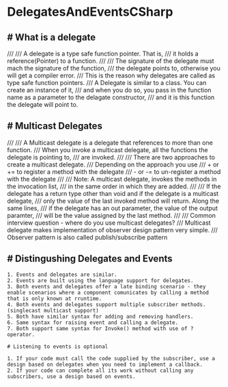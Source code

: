 <h1> DelegatesAndEventsCSharp </h1>

  <h2>  # What is a delegate </h2>
    /// 
    /// A delegate is a type safe function pointer. That is,
    /// it holds a reference(Pointer) to a function.
    /// 
    /// The signature of the delegate must mach the signature of the function,
    /// the delegate points to, otherwise you will get a compiler error.
    /// This is the reason why delegates are called as type safe function pointers.
    /// A Delegate is similar to a class. You can create an instance of it,
    /// and when you do so, you pass in the function name as a parameter to the delagate constructor,
    /// and it is this function the delegate will point to.

  <h2>  # Multicast Delegates </h2>
    /// 
    /// A Multicast delegate is a delegate that references to more than one function.
    /// When you invoke a multicast delegate, all the functions the delegate is pointing to,
    /// are invoked.
    /// 
    /// There are two approaches to create a multicast delegate.
    /// Depending on the approach you use
    /// + or += to register a method with the delegate
    /// - or -= to un-register a method with the delegate
    /// 
    /// Note: A multicast delegate, invokes the methods in the invocation list,
    /// in the same order in which they are added.
    /// 
    /// If the delegate has a return type other than void and if the delegate is a multicast delegate,
    /// only the value of the last invoked method will return. Along the same lines,
    /// if the delegate has an out parameter, the value of the output paramter,
    /// will be the value assigned by the last method.
    /// 
    /// Common interview question - where do you use multicast delegates?
    /// Multicast delegate makes implementation of observer design pattern very simple.
    /// Observer pattern is also called publish/subscribe pattern

  <h2>  # Distingushing Delegates and Events </h2>
    
    1. Events and delegates are similar.
    2. Events are built using the language support for delegates.
    3. Both events and delegates offer a late binding scenario - they enable scenarios where a component comunicates by calling a method that is only known at rruntime.
    4. Both events and delegates support multiple subscriber methods.(singlecast multicast support)
    5. Both have similar syntax for adding and removing handlers.
    6. Same syntax for raising event and calling a delegate.
    7. Both support same syntax for Invoke() method with use of ? operator.

    # Listening to events is optional

    1. If your code must call the code supplied by the subscriber, use a design based on delegates when you need to implement a callback.
    2. If your code can complete all its work without calling any subscribers, use a design based on events.
    
